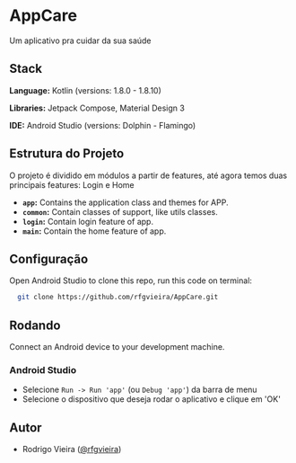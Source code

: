 
# AppCare

Um aplicativo pra cuidar da sua saúde


## Stack

**Language:** Kotlin (versions: 1.8.0 - 1.8.10)

**Libraries:** Jetpack Compose, Material Design 3

**IDE:** Android Studio (versions: Dolphin - Flamingo)

## Estrutura do Projeto
O projeto é dividido em módulos a partir de features, até agora temos duas principais features: Login e Home

- **`app`:** Contains the application class and themes for APP.
- **`common`:** Contain classes of support, like utils classes.
- **`login`:** Contain login feature of app.
- **`main`:** Contain the home feature of app.

## Configuração

Open Android Studio to clone this repo, run this code on terminal:

```bash
  git clone https://github.com/rfgvieira/AppCare.git   
```
    
## Rodando
Connect an Android device to your development machine.

### Android Studio

* Selecione `Run -> Run 'app'` (ou `Debug 'app'`) da barra de menu
* Selecione o dispositivo que deseja rodar o aplicativo e clique em 'OK'



## Autor

- Rodrigo Vieira ([@rfgvieira](https://github.com/rfgvieira))

